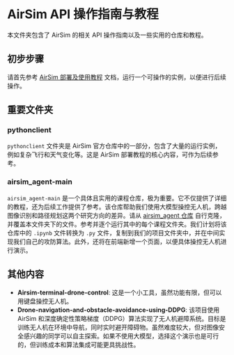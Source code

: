 # AirSim API 操作指南与教程

本文件夹包含了 AirSim 的相关 API 操作指南以及一些实用的仓库和教程。

## 初步步骤

请首先参考 [AirSim 部署及使用教程](./airsim部署及使用教程.md) 文档，运行一个可操作的实例，以便进行后续操作。

## 重要文件夹

### pythonclient

`pythonclient` 文件夹是 AirSim 官方仓库中的一部分，包含了大量的运行实例，例如复杂飞行和天气变化等。这是 AirSim 部署教程的核心内容，可作为后续参考。

### airsim_agent-main

`airsim_agent-main` 是一个具体且实用的课程仓库，极为重要。它不仅提供了详细的教程，还为后续工作提供了参考。该仓库帮助我们使用大模型操控无人机，跨越图像识别和路径规划这两个研究方向的差异。请从 [airsim_agent 仓库](https://github.com/zhanlan-liu/airsim_agent) 自行克隆，并覆盖本文件夹下的文件。参考并逐个运行其中的每个课程文件夹。我们计划将该仓库中的 `.ipynb` 文件转换为 `.py` 文件，复制到我们的项目文件夹中，并在中间实现我们自己的攻防算法。此外，还将在前端新增一个页面，以便具体操控无人机进行演示。

## 其他内容

- **Airsim-terminal-drone-control**: 这是一个小工具，虽然功能有限，但可以用键盘操控无人机。
- **Drone-navigation-and-obstacle-avoidance-using-DDPG**: 该项目使用 AirSim 和深度确定性策略梯度（DDPG）算法实现了无人机避障系统。目标是训练无人机在环境中导航，同时实时避开障碍物。虽然难度较大，但对图像安全感兴趣的同学可以自主探索。如果不使用大模型，选择这个演示也是可行的，但训练成本和算法集成可能更具挑战性。
